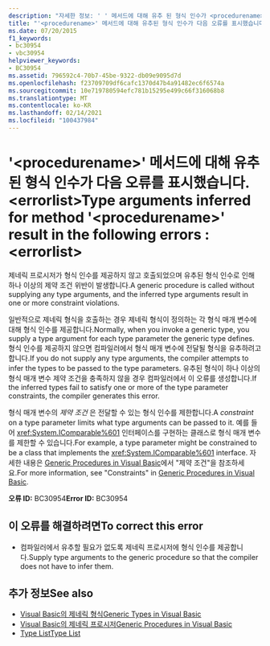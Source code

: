 ```yaml
---
description: "자세한 정보: ' ' 메서드에 대해 유추 된 형식 인수가 <procedurename> 다음 오류를 반환 했습니다.<errorlist>"
title: "'<procedurename>' 메서드에 대해 유추된 형식 인수가 다음 오류를 표시했습니다. <errorlist>"
ms.date: 07/20/2015
f1_keywords:
- bc30954
- vbc30954
helpviewer_keywords:
- BC30954
ms.assetid: 796592c4-70b7-45be-9322-db09e9095d7d
ms.openlocfilehash: f23709709df6cafc1370d47b4a91482ec6f6574a
ms.sourcegitcommit: 10e719780594efc781b15295e499c66f316068b8
ms.translationtype: MT
ms.contentlocale: ko-KR
ms.lasthandoff: 02/14/2021
ms.locfileid: "100437984"
---
```

# <a name="type-arguments-inferred-for-method-procedurename-result-in-the-following-errors-errorlist"></a><span data-ttu-id="d0008-103">'\<procedurename>' 메서드에 대해 유추된 형식 인수가 다음 오류를 표시했습니다. \<errorlist></span><span class="sxs-lookup"><span data-stu-id="d0008-103">Type arguments inferred for method '\<procedurename>' result in the following errors :\<errorlist></span></span>

<span data-ttu-id="d0008-104">제네릭 프로시저가 형식 인수를 제공하지 않고 호출되었으며 유추된 형식 인수로 인해 하나 이상의 제약 조건 위반이 발생합니다.</span><span class="sxs-lookup"><span data-stu-id="d0008-104">A generic procedure is called without supplying any type arguments, and the inferred type arguments result in one or more constraint violations.</span></span>  
  
 <span data-ttu-id="d0008-105">일반적으로 제네릭 형식을 호출하는 경우 제네릭 형식이 정의하는 각 형식 매개 변수에 대해 형식 인수를 제공합니다.</span><span class="sxs-lookup"><span data-stu-id="d0008-105">Normally, when you invoke a generic type, you supply a type argument for each type parameter the generic type defines.</span></span> <span data-ttu-id="d0008-106">형식 인수를 제공하지 않으면 컴파일러에서 형식 매개 변수에 전달될 형식을 유추하려고 합니다.</span><span class="sxs-lookup"><span data-stu-id="d0008-106">If you do not supply any type arguments, the compiler attempts to infer the types to be passed to the type parameters.</span></span> <span data-ttu-id="d0008-107">유추된 형식이 하나 이상의 형식 매개 변수 제약 조건을 충족하지 않을 경우 컴파일러에서 이 오류를 생성합니다.</span><span class="sxs-lookup"><span data-stu-id="d0008-107">If the inferred types fail to satisfy one or more of the type parameter constraints, the compiler generates this error.</span></span>  
  
 <span data-ttu-id="d0008-108">형식 매개 변수의 *제약 조건* 은 전달할 수 있는 형식 인수를 제한합니다.</span><span class="sxs-lookup"><span data-stu-id="d0008-108">A *constraint* on a type parameter limits what type arguments can be passed to it.</span></span> <span data-ttu-id="d0008-109">예를 들어 <xref:System.IComparable%601> 인터페이스를 구현하는 클래스로 형식 매개 변수를 제한할 수 있습니다.</span><span class="sxs-lookup"><span data-stu-id="d0008-109">For example, a type parameter might be constrained to be a class that implements the <xref:System.IComparable%601> interface.</span></span> <span data-ttu-id="d0008-110">자세한 내용은 [Generic Procedures in Visual Basic](../programming-guide/language-features/data-types/generic-procedures.md)에서 "제약 조건"을 참조하세요.</span><span class="sxs-lookup"><span data-stu-id="d0008-110">For more information, see "Constraints" in [Generic Procedures in Visual Basic](../programming-guide/language-features/data-types/generic-procedures.md).</span></span>  
  
 <span data-ttu-id="d0008-111">**오류 ID:** BC30954</span><span class="sxs-lookup"><span data-stu-id="d0008-111">**Error ID:** BC30954</span></span>  
  
## <a name="to-correct-this-error"></a><span data-ttu-id="d0008-112">이 오류를 해결하려면</span><span class="sxs-lookup"><span data-stu-id="d0008-112">To correct this error</span></span>  
  
- <span data-ttu-id="d0008-113">컴파일러에서 유추할 필요가 없도록 제네릭 프로시저에 형식 인수를 제공합니다.</span><span class="sxs-lookup"><span data-stu-id="d0008-113">Supply type arguments to the generic procedure so that the compiler does not have to infer them.</span></span>  
  
## <a name="see-also"></a><span data-ttu-id="d0008-114">추가 정보</span><span class="sxs-lookup"><span data-stu-id="d0008-114">See also</span></span>

- [<span data-ttu-id="d0008-115">Visual Basic의 제네릭 형식</span><span class="sxs-lookup"><span data-stu-id="d0008-115">Generic Types in Visual Basic</span></span>](../programming-guide/language-features/data-types/generic-types.md)
- [<span data-ttu-id="d0008-116">Visual Basic의 제네릭 프로시저</span><span class="sxs-lookup"><span data-stu-id="d0008-116">Generic Procedures in Visual Basic</span></span>](../programming-guide/language-features/data-types/generic-procedures.md)
- [<span data-ttu-id="d0008-117">Type List</span><span class="sxs-lookup"><span data-stu-id="d0008-117">Type List</span></span>](../language-reference/statements/type-list.md)
